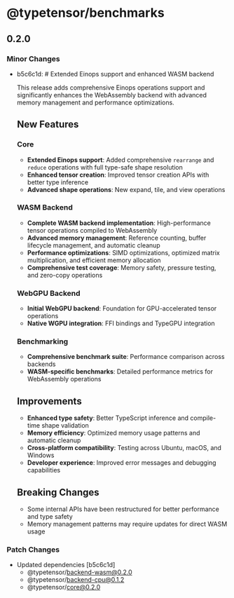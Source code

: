 # @typetensor/benchmarks

## 0.2.0

### Minor Changes

- b5c6c1d: # Extended Einops support and enhanced WASM backend

  This release adds comprehensive Einops operations support and significantly enhances the WebAssembly backend with advanced memory management and performance optimizations.

  ## New Features

  ### Core
  - **Extended Einops support**: Added comprehensive `rearrange` and `reduce` operations with full type-safe shape resolution
  - **Enhanced tensor creation**: Improved tensor creation APIs with better type inference
  - **Advanced shape operations**: New expand, tile, and view operations

  ### WASM Backend
  - **Complete WASM backend implementation**: High-performance tensor operations compiled to WebAssembly
  - **Advanced memory management**: Reference counting, buffer lifecycle management, and automatic cleanup
  - **Performance optimizations**: SIMD optimizations, optimized matrix multiplication, and efficient memory allocation
  - **Comprehensive test coverage**: Memory safety, pressure testing, and zero-copy operations

  ### WebGPU Backend
  - **Initial WebGPU backend**: Foundation for GPU-accelerated tensor operations
  - **Native WGPU integration**: FFI bindings and TypeGPU integration

  ### Benchmarking
  - **Comprehensive benchmark suite**: Performance comparison across backends
  - **WASM-specific benchmarks**: Detailed performance metrics for WebAssembly operations

  ## Improvements
  - **Enhanced type safety**: Better TypeScript inference and compile-time shape validation
  - **Memory efficiency**: Optimized memory usage patterns and automatic cleanup
  - **Cross-platform compatibility**: Testing across Ubuntu, macOS, and Windows
  - **Developer experience**: Improved error messages and debugging capabilities

  ## Breaking Changes
  - Some internal APIs have been restructured for better performance and type safety
  - Memory management patterns may require updates for direct WASM usage

### Patch Changes

- Updated dependencies [b5c6c1d]
  - @typetensor/backend-wasm@0.2.0
  - @typetensor/backend-cpu@0.1.2
  - @typetensor/core@0.2.0
